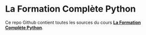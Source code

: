 # La Formation Complète Python
Ce repo Github contient toutes les sources du cours [**La Formation Complète Python**](https://www.docstring.fr/formations/la-formation-complete-python/).

